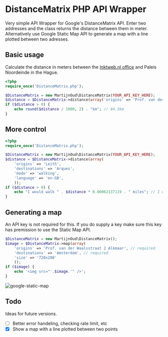 # DistanceMatrix PHP API Wrapper

Very simple API Wrapper for Google's DistanceMatrix API. Enter two addresses and the class returns the distance between them in meter. Alternatively use Google Static Map API to generate a map with a line plotted between two adresses.


## Basic usage
Calculate the distance in meters between the [Inktweb.nl office](https://www.inktweb.nl/) and Paleis Noordeinde in the Hague.
````PHP
<?php
require_once('DistanceMatrix.php');

$DistanceMatrix = new MartijnOud\DistanceMatrix(YOUR_API_KEY_HERE);
$distance = $DistanceMatrix->distance(array('origins' => 'Prof. van der Waalsstraat 2 Alkmaar', 'destinations' => 'Paleis Noordeinde Den Haag'));
if ($distance > 0) {
	echo round($distance / 1000, 2) . "km"; // 84.5km
}
````

## More control
````PHP
<?php
require_once('DistanceMatrix.php');

$DistanceMatrix = new MartijnOud\DistanceMatrix(YOUR_API_KEY_HERE);
$distance = $DistanceMatrix->distance(array(
	'origins' => 'Leith', 
	'destinations' => 'Arques',
	'mode' => 'walking',
	'language' => 'en-GB',
	));
if ($distance > 0) {
	echo "I would walk " . $distance * 0.00062137119 . " miles"; // I would walk 493.88322020532 miles
}
````

## Generating a map
An API key is not required for this. If you do supply a key make sure this key has premission to use the Static Map API.
````PHP
$DistanceMatrix = new MartijnOud\DistanceMatrix();
$image = $DistanceMatrix->map(array(
	'origins' => 'Prof. van der Waalsstraat 2 Alkmaar', // required
	'destinations' => 'Amsterdam', // required
	'size' => '728x200'
	));
if ($image) {
	echo '<img src="'.$image.'" />';
}
````
![google-static-map](https://cloud.githubusercontent.com/assets/1292436/8251065/aba708ce-1679-11e5-8f26-95f8627fcb63.png)



## Todo

Ideas for future versions.

- [ ] Better error handeling, checking rate limit, etc
- [x] Show a map with a line plotted between two points
